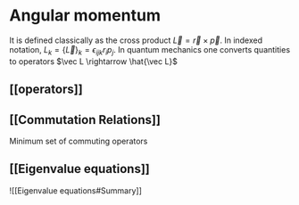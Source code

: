 # Angular momentum

It is defined classically as the cross product $\vec L = \vec r \times \vec p$. In indexed notation, $L_k = \{\vec L\}_k = \epsilon _{ijk} r_i p_j$.
In quantum mechanics one converts quantities to operators $\vec L \rightarrow \hat{\vec L}$ 
## [[operators]]
## [[Commutation Relations]]
Minimum set of commuting operators
## [[Eigenvalue equations]]
![[Eigenvalue equations#Summary]] 





